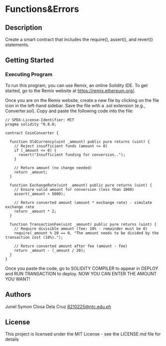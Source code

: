 # Functions&Errors
## Description
 Create a smart contract that includes the require(), assert(), and revert() statements.

## Getting Started

### Executing Program
To run this program, you can use Remix, an online Solidity IDE. To get started, go to the Remix website at https://remix.ethereum.org/.

Once you are on the Remix website, create a new file by clicking on the file icon in the left-hand sidebar. Save the file with a .sol extension (e.g., Converter.sol). Copy and paste the following code into the file:

```
// SPDX-License-Identifier: MIT
pragma solidity ^0.8.0;

contract CoinConverter {

  function OldCurrency(uint _amount) public pure returns (uint) {
    // Reject insufficient funds (amount <= 0)
    if (_amount <= 0) {
      revert("Insufficient funding for conversion..");
    }
    
    // Return amount (no change needed)
    return _amount;
  }

  function ExchangeRate(uint _amount) public pure returns (uint) {
    // Ensure valid amount for conversion (less than 1000)
    assert(_amount < 5000);
    
    // Return converted amount (amount * exchange rate) - simulate exchange rate
    return _amount * 2;
  }

  function TransactionFee(uint _amount) public pure returns (uint) {
    // Require divisible amount (fee: 10% - remainder must be 0)
    require(_amount % 20 == 0, "The amount needs to be divided by the transaction cost (10%).");
    
    // Return converted amount after fee (amount - fee)
    return _amount - (_amount / 20);
  }
}

```

Once you paste the code, go to SOLIDITY COMPILER to appear in DEPLOY and RUN TRANSACTION to deploy. NOW YOU CAN ENTER THE AMOUNT YOU WANT!

## Authors

Junel Symon Closa Dela Cruz
8210225@ntc.edu.ph


## License

This project is licensed under the MIT License - see the LICENSE.md file for details

